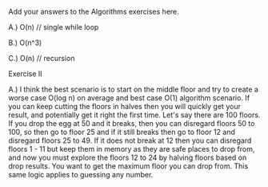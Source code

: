 Add your answers to the Algorithms exercises here.

A.) O(n) // single while loop

B.) O(n^3)

C.) O(n) // recursion

Exercise II

A.) I think the best scenario is to start on the middle floor and try to create a worse case O(log n) on average and best 
    case O(1) algorithm scenario. If you can keep cutting the floors in halves then you will quickly get your result, and
    potentially get it right the first time. Let's say there are 100 floors. If you drop the egg at 50 and it breaks, then
    you can disregard floors 50 to 100, so then go to floor 25 and if it still breaks then go to floor 12 and disregard 
    floors 25 to 49. If it does not break at 12 then you can disregard floors 1 - 11  but keep them in memory as they are safe
    places to drop from, and now you must explore the floors 12 to 24 by halving floors based on drop results. You want to
    get the maximum floor you can drop from. This same logic applies to guessing any number.